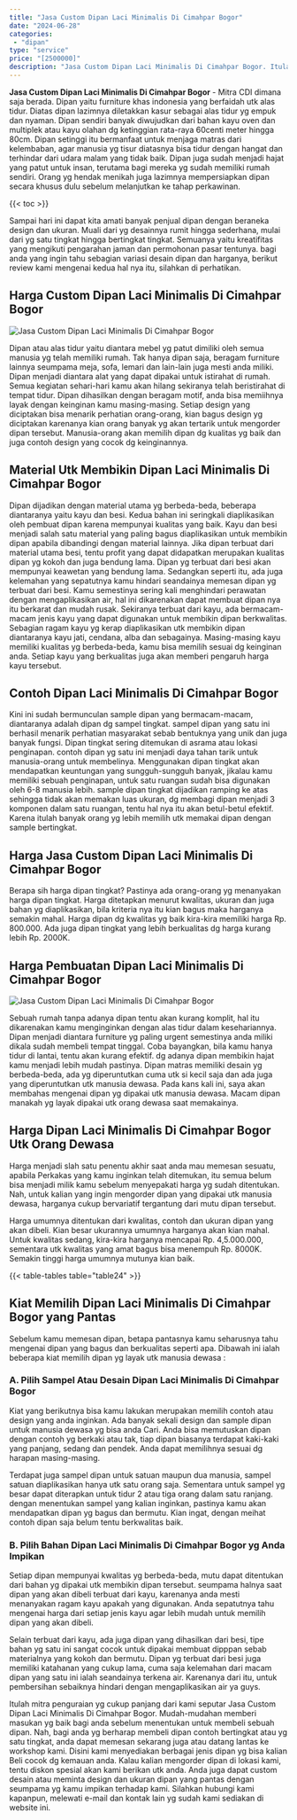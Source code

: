 ```yaml
---
title: "Jasa Custom Dipan Laci Minimalis Di Cimahpar Bogor"
date: "2024-06-28"
categories:
 - "dipan"
type: "service"
price: "[2500000]"
description: "Jasa Custom Dipan Laci Minimalis Di Cimahpar Bogor. Itulah mitra penguraian yg cukup panjang dari kami seputar Jasa Custom Dipan Laci Minimalis Di Cimahpar B..."
---
```


**Jasa Custom Dipan Laci Minimalis Di Cimahpar Bogor** - Mitra CDI dimana saja berada. Dipan yaitu furniture khas indonesia yang berfaidah utk alas tidur. Diatas dipan lazimnya diletakkan kasur sebagai alas tidur yg empuk dan nyaman. Dipan sendiri banyak diwujudkan dari bahan kayu oven dan multiplek atau kayu olahan dg ketinggian rata-raya 60centi meter hingga 80cm. Dipan setinggi itu bermanfaat untuk menjaga matras dari kelembaban, agar manusia yg tisur diatasnya bisa tidur dengan hangat dan terhindar dari udara malam yang tidak baik. Dipan juga sudah menjadi hajat yang patut untuk insan, terutama bagi mereka yg sudah memiliki rumah sendiri. Orang yg hendak menikah juga lazimnya mempersiapkan dipan secara khusus dulu sebelum melanjutkan ke tahap perkawinan.

{{< toc >}}

Sampai hari ini dapat kita amati banyak penjual dipan dengan beraneka design dan ukuran. Muali dari yg desainnya rumit hingga sederhana, mulai dari yg satu tingkat hingga bertingkat tingkat. Semuanya yaitu kreatifitas yang mengikuti pengarahan jaman dan permohonan pasar tentunya. bagi anda yang ingin tahu sebagian variasi desain dipan dan harganya, berikut review kami mengenai kedua hal nya itu, silahkan di perhatikan.

## Harga Custom Dipan Laci Minimalis Di Cimahpar Bogor

![Jasa Custom Dipan Laci Minimalis Di Cimahpar Bogor](/images/mebel/dipan-anak-023.jpg)

Dipan atau alas tidur yaitu diantara mebel yg patut dimiliki oleh semua manusia yg telah memiliki rumah. Tak hanya dipan saja, beragam furniture lainnya seumpama meja, sofa, lemari dan lain-lain juga mesti anda miliki. Dipan menjadi diantara alat yang dapat dipakai untuk istirahat di rumah. Semua kegiatan sehari-hari kamu akan hilang sekiranya telah beristirahat di tempat tidur. Dipan dihasilkan dengan beragam motif, anda bisa memiihnya layak dengan keinginan kamu masing-masing. Setiap design yang diciptakan bisa menarik perhatian orang-orang, kian bagus design yg diciptakan karenanya kian orang banyak yg akan tertarik untuk mengorder dipan tersebut. Manusia-orang akan memilih dipan dg kualitas yg baik dan juga contoh design yang cocok dg keinginannya.

## Material Utk Membikin Dipan Laci Minimalis Di Cimahpar Bogor

Dipan dijadikan dengan material utama yg berbeda-beda, beberapa diantaranya yaitu kayu dan besi. Kedua bahan ini seringkali diaplikasikan oleh pembuat dipan karena mempunyai kualitas yang baik. Kayu dan besi menjadi salah satu material yang paling bagus diaplikasikan untuk membikin dipan apabila dibandingi dengan material lainnya. Jika dipan terbuat dari material utama besi, tentu profit yang dapat didapatkan merupakan kualitas dipan yg kokoh dan juga bendung lama. Dipan yg terbuat dari besi akan mempunyai keawetan yang bendung lama. Sedangkan seperti itu, ada juga kelemahan yang sepatutnya kamu hindari seandainya memesan dipan yg terbuat dari besi. Kamu semestinya sering kali menghindari perawatan dengan mengaplikasikan air, hal ini dikarenakan dapat membuat dipan nya itu berkarat dan mudah rusak. Sekiranya terbuat dari kayu, ada bermacam-macam jenis kayu yang dapat digunakan untuk membikin dipan berkwalitas. Sebagian ragam kayu yg kerap diaplikasikan utk membikin dipan diantaranya kayu jati, cendana, alba dan sebagainya. Masing-masing kayu memiliki kualitas yg berbeda-beda, kamu bisa memilih sesuai dg keinginan anda. Setiap kayu yang berkualitas juga akan memberi pengaruh harga kayu tersebut.

## Contoh Dipan Laci Minimalis Di Cimahpar Bogor

Kini ini sudah bermunculan sample dipan yang bermacam-macam, diantaranya adalah dipan dg sampel tingkat. sampel dipan yang satu ini berhasil menarik perhatian masyarakat sebab bentuknya yang unik dan juga banyak fungsi. Dipan tingkat sering ditemukan di asrama atau lokasi penginapan. contoh dipan yg satu ini menjadi daya tahan tarik untuk manusia-orang untuk membelinya. Menggunakan dipan tingkat akan mendapatkan keuntungan yang sungguh-sungguh banyak, jikalau kamu memiliki sebuah penginapan, untuk satu ruangan sudah bisa digunakan oleh 6-8 manusia lebih. sample dipan tingkat dijadikan ramping ke atas sehingga tidak akan memakan luas ukuran, dg membagi dipan menjadi 3 komponen dalam satu ruangan, tentu hal nya itu akan betul-betul efektif. Karena itulah banyak orang yg lebih memilih utk memakai dipan dengan sample bertingkat.

## Harga Jasa Custom Dipan Laci Minimalis Di Cimahpar Bogor

Berapa sih harga dipan tingkat? Pastinya ada orang-orang yg menanyakan harga dipan tingkat. Harga ditetapkan menurut kwalitas, ukuran dan juga bahan yg diaplikasikan, bila kriteria nya itu kian bagus maka harganya semakin mahal. Harga dipan dg kwalitas yg baik kira-kira memiliki harga Rp. 800.000. Ada juga dipan tingkat yang lebih berkualitas dg harga kurang lebih Rp. 2000K.

## Harga Pembuatan Dipan Laci Minimalis Di Cimahpar Bogor

![Jasa Custom Dipan Laci Minimalis Di Cimahpar Bogor](/images/mebel/dipan-dewasa-001.jpg)

Sebuah rumah tanpa adanya dipan tentu akan kurang komplit, hal itu dikarenakan kamu menginginkan dengan alas tidur dalam kesehariannya. Dipan menjadi diantara furniture yg paling urgent semestinya anda miliki dikala sudah membeli tempat tinggal. Coba bayangkan, bila kamu hanya tidur di lantai, tentu akan kurang efektif. dg adanya dipan membikin hajat kamu menjadi lebih mudah pastinya. Dipan matras memiliki desain yg berbeda-beda, ada yg diperuntutkan cuma utk si kecil saja dan ada juga yang diperuntutkan utk manusia dewasa. Pada kans kali ini, saya akan membahas mengenai dipan yg dipakai utk manusia dewasa. Macam dipan manakah yg layak dipakai utk orang dewasa saat memakainya.

## Harga Dipan Laci Minimalis Di Cimahpar Bogor Utk Orang Dewasa

Harga menjadi slah satu penentu akhir saat anda mau memesan sesuatu, apabila Perkakas yang kamu inginkan telah ditemukan, itu semua belum bisa menjadi milik kamu sebelum menyepakati harga yg sudah ditentukan. Nah, untuk kalian yang ingin mengorder dipan yang dipakai utk manusia dewasa, harganya cukup bervariatif tergantung dari mutu dipan tersebut.

Harga umumnya ditentukan dari kwalitas, contoh dan ukuran dipan yang akan dibeli. Kian besar ukurannya umumnya harganya akan kian mahal. Untuk kwalitas sedang, kira-kira harganya mencapai Rp. 4,5.000.000, sementara utk kwalitas yang amat bagus bisa menempuh Rp. 8000K. Semakin tinggi harga umumnya mutunya kian baik.

{{< table-tables table="table24" >}}

## Kiat Memilih Dipan Laci Minimalis Di Cimahpar Bogor yang Pantas

Sebelum kamu memesan dipan, betapa pantasnya kamu seharusnya tahu mengenai dipan yang bagus dan berkualitas seperti apa. Dibawah ini ialah beberapa kiat memilih dipan yg layak utk manusia dewasa :

### A. Pilih Sampel Atau Desain Dipan Laci Minimalis Di Cimahpar Bogor

Kiat yang berikutnya bisa kamu lakukan merupakan memilih contoh atau design yang anda inginkan. Ada banyak sekali design dan sample dipan untuk manusia dewasa yg bisa anda Cari. Anda bisa memutuskan dipan dengan contoh yg berkaki atau tak, tiap dipan biasanya terdapat kaki-kaki yang panjang, sedang dan pendek. Anda dapat memilihnya sesuai dg harapan masing-masing.

Terdapat juga sampel dipan untuk satuan maupun dua manusia, sampel satuan diaplikasikan hanya utk satu orang saja. Sementara untuk sampel yg besar dapat diterapkan untuk tidur 2 atau tiga orang dalam satu ranjang. dengan menentukan sampel yang kalian inginkan, pastinya kamu akan mendapatkan dipan yg bagus dan bermutu. Kian ingat, dengan meihat contoh dipan saja belum tentu berkwalitas baik.

### B. Pilih Bahan Dipan Laci Minimalis Di Cimahpar Bogor yg Anda Impikan

Setiap dipan mempunyai kwalitas yg berbeda-beda, mutu dapat ditentukan dari bahan yg dipakai utk membikin dipan tersebut. seumpama halnya saat dipan yang akan dibeli terbuat dari kayu, karenanya anda mesti menanyakan ragam kayu apakah yang digunakan. Anda sepatutnya tahu mengenai harga dari setiap jenis kayu agar lebih mudah untuk memilih dipan yang akan dibeli.

Selain terbuat dari kayu, ada juga dipan yang dihasilkan dari besi, tipe bahan yg satu ini sangat cocok untuk dipakai membuat dipppan sebab materialnya yang kokoh dan bermutu. Dipan yg terbuat dari besi juga memiliki katahanan yang cukup lama, cuma saja kelemahan dari macam dipan yang satu ini ialah seandainya terkena air. Karenanya dari itu, untuk pembersihan sebaiknya hindari dengan mengaplikasikan air ya guys.

Itulah mitra penguraian yg cukup panjang dari kami seputar Jasa Custom Dipan Laci Minimalis Di Cimahpar Bogor. Mudah-mudahan memberi masukan yg baik bagi anda sebelum menentukan untuk membeli sebuah dipan. Nah, bagi anda yg berharap membeli dipan contoh bertingkat atau yg satu tingkat, anda dapat memesan sekarang juga atau datang lantas ke workshop kami. Disini kami menyediakan berbagai jenis dipan yg bisa kalian Beli cocok dg kemauan anda. Kalau kalian mengorder dipan di lokasi kami, tentu diskon spesial akan kami berikan utk anda. Anda juga dapat custom desain atau meminta design dan ukuran dipan yang pantas dengan seumpama yg kamu impikan terhadap kami. Silahkan hubungi kami kapanpun, melewati e-mail dan kontak lain yg sudah kami sediakan di website ini.
